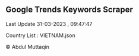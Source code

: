 

## Google Trends Keywords Scraper 
 
Last Update 31-03-2023 , 09:47:47

Country List :
VIETNAM.json



© Abdul Muttaqin 
